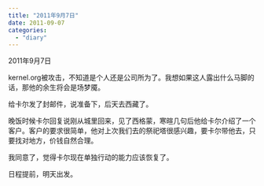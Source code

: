 ```yaml
---
title: "2011年9月7日"
date: 2011-09-07
categories: 
  - "diary"
---
```


2011年9月7日

kernel.org被攻击，不知道是个人还是公司所为了。我想如果这人露出什么马脚的话，那他的余生将会是场梦魇。

给卡尔发了封邮件，说准备下，后天去西藏了。

晚饭时候卡尔回复说刚从城里回来，见了西格蒙，寒暄几句后他给卡尔介绍了一个客户。客户的要求很简单，他对上次我们去的祭祀塔很感兴趣，要卡尔带他去，只要找对地方，价钱自然合理。

我同意了，觉得卡尔现在单独行动的能力应该恢复了。

日程提前，明天出发。
